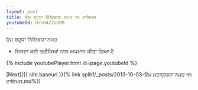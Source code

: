 ```yaml
---
layout: post
title: ਓਮ ਬਹੁਧਾ ਨਿੰਦਿਥਯਾ ਨਮਹ ੧੧ ਟਾਇਮਸ
youtubeId: DrnH4ZZoUDM
---
```

 
 
 ਓਮ ਬਹੁਧਾ ਨਿੰਦਿਥਯਾ ਨਮਹ  
 
 -  ਜਿਸਦਾ ਕਈ ਤਰੀਕਿਆਂ ਨਾਲ ਅਪਮਾਨ ਕੀਤਾ ਗਿਆ ਹੈ 
 
  
 
  
 
 
 
 
 
 


{% include youtubePlayer.html id=page.youtubeId %}
 
[Next]({{ site.baseurl }}{% link  split1/_posts/2013-10-03-ਓਮ ਮਹਾਯੁਧਯਾ ਨਮਹ ੧੧ ਟਾਇਮਸ.md%})
 
